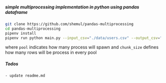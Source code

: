 
##### simple multiprocessing implementation in python using pandas dataframe


```sh
git clone https://github.com/shemul/pandas-multiprocessing
cd pandas-multiprocessing
pipenv install
pipenv run python main.py --input_csv="./data/users.csv" --output_csv="./output/users.csv" --chunk_size=300 --pool=10
```
where `pool` indicates how many process will spawn and `chunk_size` defines how many rows will be process in every pool

#####  Todos
```inform7
- update readme.md
```
